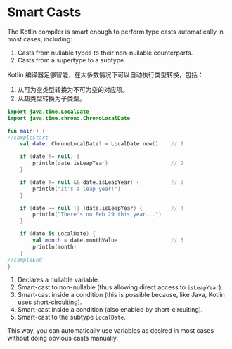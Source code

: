 # Smart Casts

The Kotlin compiler is smart enough to perform type casts automatically in most cases, including:

1. Casts from nullable types to their non-nullable counterparts.
2. Casts from a supertype to a subtype.

Kotlin 编译器足够智能，在大多数情况下可以自动执行类型转换，包括：

1. 从可为空类型转换为不可为空的对应项。
2. 从超类型转换为子类型。

```kotlin
import java.time.LocalDate
import java.time.chrono.ChronoLocalDate

fun main() {
//sampleStart
    val date: ChronoLocalDate? = LocalDate.now()    // 1

    if (date != null) {
        println(date.isLeapYear)                    // 2
    }

    if (date != null && date.isLeapYear) {          // 3
        println("It's a leap year!")
    }

    if (date == null || !date.isLeapYear) {         // 4
        println("There's no Feb 29 this year...")
    }

    if (date is LocalDate) {
        val month = date.monthValue                 // 5
        println(month)
    }
//sampleEnd
}

```

1. Declares a nullable variable.
2. Smart-cast to non-nullable (thus allowing direct access to `isLeapYear`).
3. Smart-cast inside a condition (this is possible because, like Java, Kotlin
   uses [short-circuiting](https://en.wikipedia.org/wiki/Short-circuit_evaluation)).
4. Smart-cast inside a condition (also enabled by short-circuiting).
5. Smart-cast to the subtype `LocalDate`.

This way, you can automatically use variables as desired in most cases without doing obvious casts manually.
